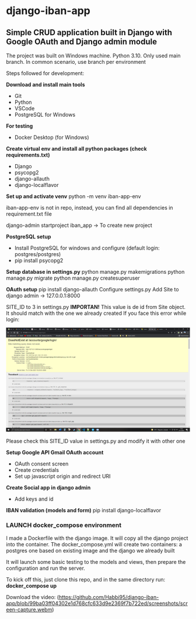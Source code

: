 # django-iban-app
## Simple CRUD application built in Django with Google OAuth and Django admin module

The project was built on Windows machine. Python 3.10. Only used main branch. In common scenario, use branch per environment

Steps followed for development:

**Download and install main tools**
- Git
- Python
- VSCode
- PostgreSQL for Windows

**For testing**
- Docker Desktop (for Windows)

**Create virtual env and install all python packages (check requirements.txt)**
- Django
- psycopg2
- django-allauth
- django-localflavor

**Set up and activate venv**
python -m venv iban-app-env

iban-app-env is not in repo, instead, you can find all dependencies in requirement.txt file

django-admin startproject iban_app -> To create new project

**PostgreSQL setup**
- Install PostgreSQL for windows and configure (default login: postgres/postgres)
- pip install psycopg2

**Setup database in settings.py**
    python manage.py makemigrations 
    python manage.py migrate
    python manage.py createsuperuser 

**OAuth setup**
pip install django-allauth
Configure settings.py
Add Site to django admin -> 127.0.0.1:8000

SITE_ID to 3 in settings.py
**IMPORTAN!** This value is de id from Site object. It should match with the one we already created
If you face this error while login:

![SITE_ID error](https://github.com/Habbi95/django-iban-app/blob/766e43f26131665d3ea5b967a963327e8723f8b7/screenshots/image.png)

Please check this SITE_ID value in settings.py and modify it with other one
    
**Setup Google API Gmail OAuth account**
- OAuth consent screen
- Create credentials
- Set up javascript origin and redirect URI


**Create Social app in django admin**
- Add keys and id

**IBAN validation (models and form)**
pip install django-localflavor

### LAUNCH docker_compose environment

I made a Dockerfile with the django image. It will copy all the django project into the container.
The docker_compose.yml will create two containers: a postgres one based on existing image and the django we already built

It will launch some basic testing to the models and views, then prepare the configuration and run the server.

To kick off this, just clone this repo, and in the same directory run: **docker_compose up**

Download the video:
(https://github.com/Habbi95/django-iban-app/blob/99ba03ff04302e1d768cfc633d9e2369f7b722ed/screenshots/screen-capture.webm)
